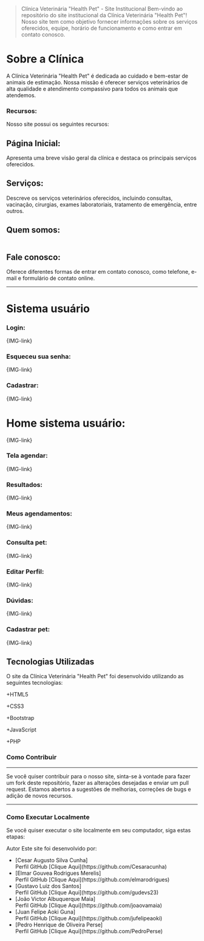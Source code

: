 >Clínica Veterinária "Health Pet" - Site Institucional
Bem-vindo ao repositório do site institucional da Clínica Veterinária "Health Pet"! Nosso site tem como objetivo fornecer informações sobre os serviços oferecidos, equipe, horário de funcionamento e como entrar em contato conosco.

<h1>Sobre a Clínica</h1>
A Clínica Veterinária "Health Pet" é dedicada ao cuidado e bem-estar de animais de estimação. Nossa missão é oferecer serviços veterinários de alta qualidade e atendimento compassivo para todos os animais que atendemos.
<h3>Recursos:</h3>
Nosso site possui os seguintes recursos:

<h2>Página Inicial:</h2> Apresenta uma breve visão geral da clínica e destaca os principais serviços oferecidos.
  
<h2>Serviços: </h2> Descreve os serviços veterinários oferecidos, incluindo consultas, vacinação, cirurgias, exames laboratoriais, tratamento de emergência, entre outros.
<img src="/img/AnimaçãoServiços.gif" alt=""/>

<h2>Quem somos: </h2>
<img src="/img/AnimaçãoQuemSomos.gif" alt=""/>

<h2>Fale conosco:</h2> Oferece diferentes formas de entrar em contato conosco, como telefone, e-mail e formulário de contato online.
<img src="/img/fale conosco.png" alt=""/>
 <hr>
<h1>Sistema usuário </h1>
<h3>Login: </h3>
{IMG-link}
<h3>Esqueceu sua senha:</h3>
{IMG-link}
<h3>Cadastrar:</h3>
{IMG-link}
<h1>Home sistema usuário:</h1>
{IMG-link}
<h3>Tela agendar:</h3>
{IMG-link}
<h3>Resultados:</h3>
{IMG-link}
<h3>Meus agendamentos:</h3>
{IMG-link}
<h3>Consulta pet:</h3>
{IMG-link}
<h3>Editar Perfil:</h3>
{IMG-link}
<h3>Dúvidas:</h3>
{IMG-link}
<h3>Cadastrar pet:</h3>
{IMG-link}

<h2>Tecnologias Utilizadas</h2>
O site da Clínica Veterinária "Health Pet" foi desenvolvido utilizando as seguintes tecnologias:

<p>+HTML5</p>
<p>+CSS3</p>
<p>+Bootstrap</p>
<p>+JavaScript</p>
<p>+PHP</p>

<h3>Como Contribuir</h3><hr>
Se você quiser contribuir para o nosso site, sinta-se à vontade para fazer um fork deste repositório, fazer as alterações desejadas e enviar um pull request. Estamos abertos a sugestões de melhorias, correções de bugs e adição de novos recursos.
<hr>
<h3>Como Executar Localmente</h3>
Se você quiser executar o site localmente em seu computador, siga estas etapas:

Autor
Este site foi desenvolvido por:
<ul><a>
<li>[Cesar Augusto Silva Cunha] </li>  Perfil GitHub [Clique Aqui](https://github.com/Cesaracunha)
<li>[Elmar Gouvea Rodrigues Merelis] </li> Perfil GitHub [Clique Aqui](https://github.com/elmarodrigues)
<li>[Gustavo Luiz dos Santos] </li>Perfil GitHub [Clique Aqui](https://github.com/gudevs23)
<li>[João Victor Albuquerque Maia] </li> Perfil GitHub [Clique Aqui](https://github.com/joaovamaia)
<li>[Juan Felipe Aoki Guna] </li> Perfil GitHub [Clique Aqui](https://github.com/jufelipeaoki)
<li>[Pedro Henrique de Oliveira Perse] </li> Perfil GitHub [Clique Aqui](https://github.com/PedroPerse)
</ul>


